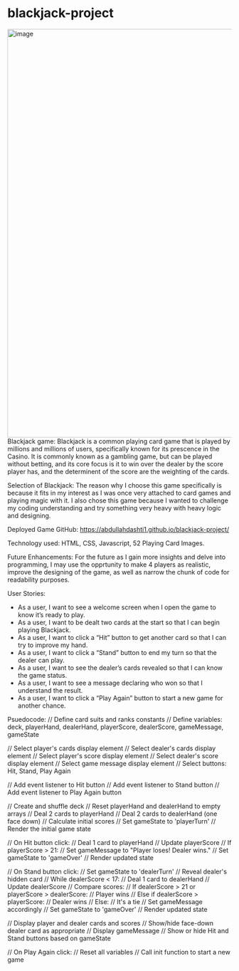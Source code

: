 # blackjack-project

<img width="752" height="918" alt="image" src="https://github.com/user-attachments/assets/4779b0d6-99c9-476e-8b62-82b7a3c60274" />
Blackjack game:
Blackjack is a common playing card game that is played by millions and millions of users, specifically known for its prescence in the Casino. It is commonly known as a gambling game, but can be played without betting, and its core focus is it to win over the dealer by the score player has, and the determinent of the score are the weighting of the cards. 

Selection of Blackjack:
The reason why I choose this game specifically is because it fits in my interest as I was once very attached to card games and playing magic with it. I also chose this game because I wanted to challenge my coding understanding and try something very heavy with heavy logic and designing. 

Deployed Game GitHub:
https://abdullahdashti1.github.io/blackjack-project/

Technology used:
HTML, CSS, Javascript, 52 Playing Card Images.

Future Enhancements:
For the future as I gain more insights and delve into programming, I may use the opprtunity to make 4 players as realistic, improve the designing of the game, as well as narrow the chunk of code for readability purposes. 

User Stories:
- As a user, I want to see a welcome screen when I open the game to know it’s ready to play.
- As a user, I want to be dealt two cards at the start so that I can begin playing Blackjack.
- As a user, I want to click a “Hit” button to get another card so that I can try to improve my hand.
- As a user, I want to click a “Stand” button to end my turn so that the dealer can play.
- As a user, I want to see the dealer’s cards revealed so that I can know the game status.
- As a user, I want to see a message declaring who won so that I understand the result.
- As a user, I want to click a “Play Again” button to start a new game for another chance.

Psuedocode:
// Define card suits and ranks constants
// Define variables: deck, playerHand, dealerHand, playerScore, dealerScore, gameMessage, gameState

// Select player's cards display element
// Select dealer's cards display element
// Select player's score display element
// Select dealer's score display element
// Select game message display element
// Select buttons: Hit, Stand, Play Again

// Add event listener to Hit button
// Add event listener to Stand button
// Add event listener to Play Again button

// Create and shuffle deck
// Reset playerHand and dealerHand to empty arrays
// Deal 2 cards to playerHand
// Deal 2 cards to dealerHand (one face down)
// Calculate initial scores
// Set gameState to 'playerTurn'
// Render the initial game state

// On Hit button click:
//   Deal 1 card to playerHand
//   Update playerScore
//   If playerScore > 21:
//      Set gameMessage to "Player loses! Dealer wins."
//      Set gameState to 'gameOver'
//   Render updated state

// On Stand button click:
//   Set gameState to 'dealerTurn'
//   Reveal dealer's hidden card
//   While dealerScore < 17:
//      Deal 1 card to dealerHand
//      Update dealerScore
//   Compare scores:
//      If dealerScore > 21 or playerScore > dealerScore:
//          Player wins
//      Else if dealerScore > playerScore:
//          Dealer wins
//      Else:
//          It's a tie
//   Set gameMessage accordingly
//   Set gameState to 'gameOver'
//   Render updated state

// Display player and dealer cards and scores
// Show/hide face-down dealer card as appropriate
// Display gameMessage
// Show or hide Hit and Stand buttons based on gameState

// On Play Again click:
//   Reset all variables
//   Call init function to start a new game
